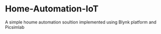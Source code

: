# Home-Automation-IoT

A simple houme automation soultion implemented using Blynk platform and Picsimlab
